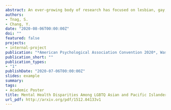 ```yaml
---
abstract: An ever-growing body of research has focused on lesbian, gay, bisexual, and transgender youth. While disparities in mental health outcomes among sexual minority groups are well documented (Su et al., 2016; Institute of Medicine, 2011), there’s relatively less empirical research on disparities in mental health among LGBTQ youth from racial/ethnic minorities. According to minority stress theory (Meyer, 2003), health disparities among minority groups arise from the excess stressors in the lives of minorities such as discrimination, prejudice, and stigma. It is thus evident from this theory that the intersectionality of race, ethnicity, age, and sexual orientation likely places LGBTQ people of color at a heightened risk for negative mental health outcomes. Numerous studies suggest that LGBTQ young individuals report significantly higher risk for alcohol misuse (Mohapatra et al., 2010; Hatzenbuehler et, al., 2008) than non-LGBTQ counterparts. The motivational model of alcohol use posits that emotion dysregulation is one of the primary motives for misusing alcohol (Cooper, Frone, Russell, & Mudar, 1995; Berking et al., 2001). Additionally, as common coping strategies for stress, experiential avoidance was found to be positively associated with alcohol use disorders (Levin et al., 2012), while perceived social support is negatively associated with problematic alcohol use (Groh et al., 2007; Menagi et al., 2008). In this study, we examined mental health disparities among LGBTQ Asian and Pacific Islander youth on emotion dysregulation, experiential avoidance, perceived social support, and alcohol use.  This study used existing data from a large cross-sectional survey study in which a total of 579 college students were recruited from different sources including local LGBTQ NGOs, queer student organizations, and the Psychology Research Pool at the University of Washington and in Seattle metropolitan area. Students self-reported on demographics, sexual orientation, the Difficulties in Emotion Regulation Scale – Short Form (Kaufman et al., 2015), the Acceptance and Action Questionnaire – II (Bond et al., 2001), Multidimensional Scale of Perceived Social Support (Zimet et al., 1988), the Alcohol Use Disorder Identification Test (Johnson et al., 2013). Independent T-tests were employed to determine whether LGBTQ college students presented a higher level of emotion dysregulation, experiential avoidance, perceived social support, and alcohol use compared to non-LGBTQ students. College students who self-identified as both Asian and Pacific Islander and LGBTQ (API-LGBTQ) were found to score significantly lower than their counterpart peers, indicating a significantly higher levels of emotion dysregulation (t(387) = 2.843, p = .004), less family support (t(387) = 2.843, p = .002), higher levels of experiential avoidance (t(387) = 2.843, p = .021) compared to non-LGBTQ students among API individuals. Both LGBTQ and non-LGBTQ showed similar outcome in alcohol use. Racial/ethnic, gender, and sexual minorities often suffer from poor mental health outcomes. Our findings indicate that API-LGBTQ youth were more likely to report less support from family or peers, and perhaps because of that, reported worse internal emotional experiences including emotional regulation and experiential avoidance.
authors:
- Tnag, S.
- Chang, Y.
date: "2020-08-06T00:00:00Z"
doi: ""
featured: false
projects:
- internal-project
publication: "*American Psychological Association Convention 2020*, Washington, DC."
publication_short: ""
publication_types:
- "1"
publishDate: "2020-07-06T00:00:00Z"
slides: example
summary:
tags:
- Academic Poster
title: Mental Health Disparities Among LGBTQ Asian and Pacific Islander Youth - A Cross-Sectional Analysis
url_pdf: http://arxiv.org/pdf/1512.04133v1
---
```


